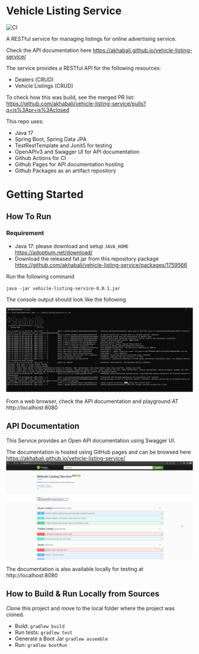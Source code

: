 # Vehicle Listing Service

![CI](https://github.com/akhabali/vehicle-listing-service/actions/workflows/ci-github-actions.yml/badge.svg)

A RESTful service for managing listings for online advertising service.

Check the API documentation here https://akhabali.github.io/vehicle-listing-service/

The service provides a RESTful API for the following resources:
* Dealers (CRUD)
* Vehicle Listings (CRUD)

To check how this was build, see the merged PR list:
https://github.com/akhabali/vehicle-listing-service/pulls?q=is%3Apr+is%3Aclosed


This repo uses:
- Java 17
- Spring Boot, Spring Data JPA
- TestRestTemplate and Junit5 for testing
- OpenAPIv3 and Swagger UI for API documentation
- Github Actions for CI
- Github Pages for API documentation hosting
- Github Packages as an artifact repository


# Getting Started

## How To Run

### Requirement

* Java 17: please download and setup `JAVA_HOME` https://adoptium.net/download/
* Download the released fat jar from this repository package https://github.com/akhabali/vehicle-listing-service/packages/1759566

Run the following command

``java -jar vehicle-listing-service-0.0.1.jar``

The console output should look like the following

![Startup console](/screenshots/jar_startup.png "Startup console")

From a web browser, check the API documentation and playground AT http://localhost:8080



## API Documentation
This Service provides an Open API documentation using Swagger UI.

The documentation is hosted using GitHub pages and can be browsed here https://akhabali.github.io/vehicle-listing-service/
![API documentation](/screenshots/openapi_swaggerui.png "API documentation")

The documentation is also available locally for testing at http://localhost:8080

## How to Build & Run Locally from Sources
Clone this project and move to the local folder where the project was cloned.

* Build: ``gradlew build``
* Run tests: ``gradlew test`` 
* Generate a Boot Jar ``gradlew assemble``
* Run: ``gradlew bootRun``

